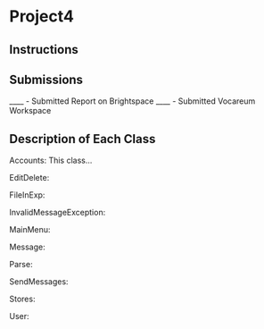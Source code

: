 # Project4

## Instructions

## Submissions
____ - Submitted Report on Brightspace
____ - Submitted Vocareum Workspace

## Description of Each Class
Accounts:
This class...

EditDelete:

FileInExp:

InvalidMessageException:

MainMenu:

Message:

Parse:

SendMessages:

Stores:

User:
